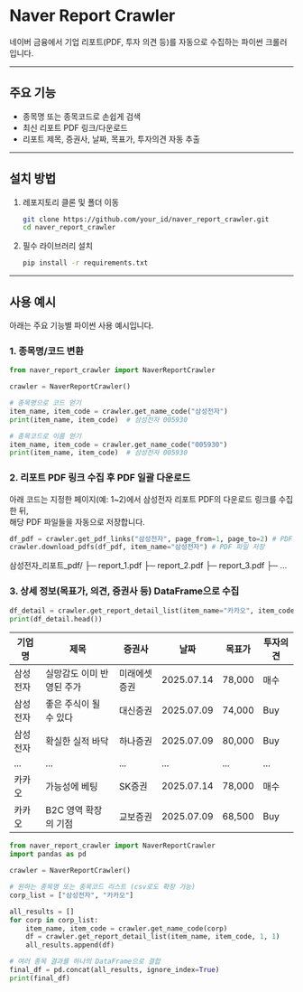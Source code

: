 # Naver Report Crawler

네이버 금융에서 기업 리포트(PDF, 투자 의견 등)를 자동으로 수집하는 파이썬 크롤러입니다.

---

## 주요 기능

- 종목명 또는 종목코드로 손쉽게 검색  
- 최신 리포트 PDF 링크/다운로드  
- 리포트 제목, 증권사, 날짜, 목표가, 투자의견 자동 추출

---

## 설치 방법

1. 레포지토리 클론 및 폴더 이동
    ```bash
    git clone https://github.com/your_id/naver_report_crawler.git
    cd naver_report_crawler
    ```

2. 필수 라이브러리 설치
    ```bash
    pip install -r requirements.txt
    ```

---

## 사용 예시

아래는 주요 기능별 파이썬 사용 예시입니다.

### 1. 종목명/코드 변환

```python
from naver_report_crawler import NaverReportCrawler

crawler = NaverReportCrawler()

# 종목명으로 코드 얻기
item_name, item_code = crawler.get_name_code("삼성전자")
print(item_name, item_code)  # 삼성전자 005930

# 종목코드로 이름 얻기
item_name, item_code = crawler.get_name_code("005930")
print(item_name, item_code)  # 삼성전자 005930

```

### 2. 리포트 PDF 링크 수집 후 PDF 일괄 다운로드

아래 코드는 지정한 페이지(예: 1~2)에서 삼성전자 리포트 PDF의 다운로드 링크를 수집한 뒤,  
해당 PDF 파일들을 자동으로 저장합니다.

```python
df_pdf = crawler.get_pdf_links("삼성전자", page_from=1, page_to=2) # PDF 링크 수집
crawler.download_pdfs(df_pdf, item_name="삼성전자") # PDF 파일 저장
```

삼성전자_리포트_pdf/
├─ report_1.pdf
├─ report_2.pdf
├─ report_3.pdf
├─ ...


### 3. 상세 정보(목표가, 의견, 증권사 등) DataFrame으로 수집

```python
df_detail = crawler.get_report_detail_list(item_name="카카오", item_code="035720", start_page=1, end_page=2)
print(df_detail.head())
```

| 기업명   | 제목                    | 증권사       | 날짜        | 목표가   | 투자의견 |
|--------|-----------------------|------------|-----------|--------|--------|
| 삼성전자 | 실망감도 이미 반영된 주가   | 미래에셋증권  | 2025.07.14 | 78,000 | 매수    |
| 삼성전자 | 좋은 주식이 될 수 있다     | 대신증권      | 2025.07.09 | 74,000 | Buy    |
| 삼성전자 | 확실한 실적 바닥         | 하나증권      | 2025.07.09 | 80,000 | Buy    |
| ...    | ...                   | ...        | ...       | ...    | ...    |
| 카카오   | 가능성에 베팅             | SK증권       | 2025.07.14 | 78,000 | 매수    |
| 카카오   | B2C 영역 확장의 기점      | 교보증권      | 2025.07.09 | 68,500 | Buy    |


```python
from naver_report_crawler import NaverReportCrawler
import pandas as pd

crawler = NaverReportCrawler()

# 원하는 종목명 또는 종목코드 리스트 (csv로도 확장 가능)
corp_list = ["삼성전자", "카카오"]

all_results = []
for corp in corp_list:
    item_name, item_code = crawler.get_name_code(corp)
    df = crawler.get_report_detail_list(item_name, item_code, 1, 1)
    all_results.append(df)

# 여러 종목 결과를 하나의 DataFrame으로 결합
final_df = pd.concat(all_results, ignore_index=True)
print(final_df)
```



